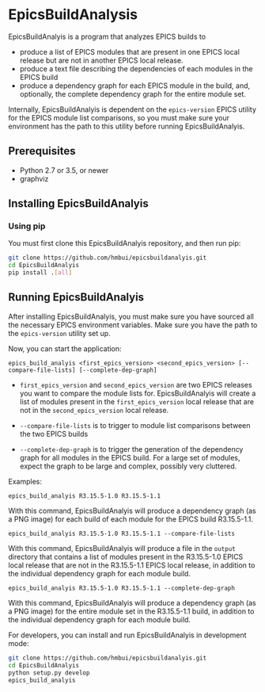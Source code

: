 # EpicsBuildAnalysis

EpicsBuildAnalyis is a program that analyzes EPICS builds to
* produce a list of EPICS modules that are present in one EPICS local release but are not in another EPICS local release.
* produce a text file describing the dependencies of each modules in the EPICS build
* produce a dependency graph for each EPICS module in the build, and, optionally, the complete dependency graph for the entire module set.

Internally, EpicsBuildAnalyis is dependent on the ```epics-version``` EPICS utility for the EPICS module list comparisons, so you must make sure your environment has the path to this utility before running EpicsBuildAnalyis.

## Prerequisites
* Python 2.7 or 3.5, or newer
* graphviz

## Installing EpicsBuildAnalyis
### Using pip
You must first clone this EpicsBuildAnalyis repository, and then run pip:

```sh
git clone https://github.com/hmbui/epicsbuildanalyis.git
cd EpicsBuildAnalyis
pip install .[all]
```

## Running EpicsBuildAnalyis
After installing EpicsBuildAnalyis, you must make sure you have sourced all the necessary EPICS environment variables. Make sure you have the path to the ```epics-version``` utility set up.

Now, you can start the application:

```epics_build_analyis <first_epics_version> <second_epics_version> [--compare-file-lists] [--complete-dep-graph]```

* ```first_epics_version``` and ```second_epics_version``` are two EPICS releases you want to compare the module lists for. EpicsBuildAnalyis will create a list of modules present in the ```first_epics_version``` local release that are not in the ```second_epics_version``` local release.

* ```--compare-file-lists``` is to trigger to module list comparisons between the two EPICS builds

* ```--complete-dep-graph``` is to trigger the generation of the dependency graph for all modules in the EPICS build. For a large set of modules, expect the graph to be large and complex, possibly very cluttered.

Examples:

```epics_build_analyis R3.15.5-1.0 R3.15.5-1.1```

With this command, EpicsBuildAnalyis will produce a dependency graph (as a PNG image) for each build of each module for the EPICS build R3.15.5-1.1.
 
```epics_build_analyis R3.15.5-1.0 R3.15.5-1.1 --compare-file-lists```

With this command, EpicsBuildAnalyis will produce a file in the ```output``` directory that contains a list of modules present in the R3.15.5-1.0 EPICS local release that are not in the R3.15.5-1.1 EPICS local release, in addition to the individual dependency graph for each module build.


```epics_build_analyis R3.15.5-1.0 R3.15.5-1.1 --complete-dep-graph```

With this command, EpicsBuildAnalyis will produce a dependency graph (as a PNG image) for the entire module set in the R3.15.5-1.1 build, in addition to the individual dependency graph for each module build.


For developers, you can install and run EpicsBuildAnalyis in development mode:

```sh
git clone https://github.com/hmbui/epicsbuildanalyis.git
cd EpicsBuildAnalyis
python setup.py develop
epics_build_analyis
```

